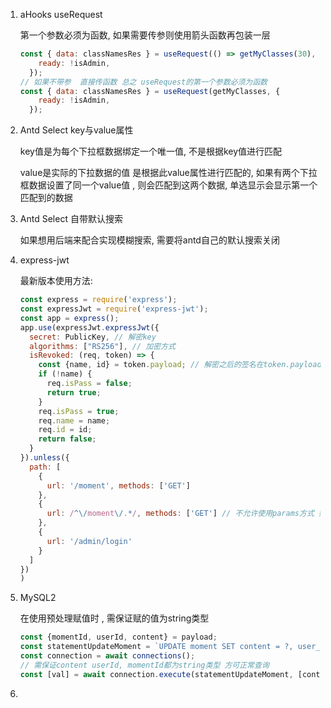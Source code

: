1. aHooks useRequest

   第一个参数必须为函数,  如果需要传参则使用箭头函数再包装一层

   ```javascript
   const { data: classNamesRes } = useRequest(() => getMyClasses(30), {
       ready: !isAdmin,
     });
   // 如果不带参  直接传函数 总之 useRequest的第一个参数必须为函数
   const { data: classNamesRes } = useRequest(getMyClasses, {
       ready: !isAdmin,
     });
   ```


2. Antd Select key与value属性

   key值是为每个下拉框数据绑定一个唯一值, 不是根据key值进行匹配

   value是实际的下拉数据的值  是根据此value属性进行匹配的, 如果有两个下拉框数据设置了同一个value值 , 则会匹配到这两个数据, 单选显示会显示第一个匹配到的数据

3. Antd Select 自带默认搜索

   如果想用后端来配合实现模糊搜索, 需要将antd自己的默认搜索关闭

4. express-jwt

   最新版本使用方法: 

   ```javascript
   const express = require('express');
   const expressJwt = require('express-jwt');
   const app = express();
   app.use(expressJwt.expressJwt({
     secret: PublicKey, // 解密key
     algorithms: ["RS256"], // 加密方式
     isRevoked: (req, token) => {
       const {name, id} = token.payload; // 解密之后的签名在token.payload上
       if (!name) {
         req.isPass = false;
         return true;
       }
       req.isPass = true;
       req.name = name;
       req.id = id;
       return false;
     }
   }).unless({
     path: [
       {
         url: '/moment', methods: ['GET']
       },
       {
         url: /^\/moment\/.*/, methods: ['GET'] // 不允许使用params方式 如'/moment/:id', 需使用正则匹配
       },
       {
         url: '/admin/login'
       }
     ]
   })
   )
   ```

   

5. MySQL2

   在使用预处理赋值时 , 需保证赋的值为string类型

   ```js
   const {momentId, userId, content} = payload;
   const statementUpdateMoment = `UPDATE moment SET content = ?, user_id = ? WHERE id = ?;`
   const connection = await connections();
   // 需保证content userId, momentId都为string类型 方可正常查询
   const [val] = await connection.execute(statementUpdateMoment, [content, userId, momentId]);
   ```

   

6. 